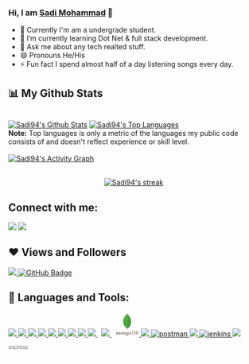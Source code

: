 ### Hi, I am [Sadi Mohammad](https://github.com/Sadi94)  👋

- 🔭 Currently I'm am a undergrade student.
- 🌱 I’m currently learning Dot Net & full stack development.
- 💬 Ask me about any tech realted stuff.
- 😄 Pronouns He/His
- ⚡ Fun fact  I spend almost half of a day listening songs every day.


## 📊 My Github Stats

  <br/>
    <a href="https://github.com/Sadi94/github-readme-stats"><img alt="Sadi94's Github Stats" src="https://github-readme-stats.vercel.app/api?username=Sadi94&show_icons=true&count_private=true&theme=react&hide_border=true&bg_color=0D1117" /></a>
  <a href="https://github.com/Sadi94/github-readme-stats"><img alt="Sadi94's Top Languages" src="https://github-readme-stats.vercel.app/api/top-langs/?username=Sadi94&langs_count=8&count_private=true&layout=compact&theme=react&hide_border=true&bg_color=0D1117" /></a>
  <br/>
  <b>Note:</b> Top languages is only a metric of the languages my public code consists of and doesn't reflect experience or skill level.

<br/>
<br/>
<a href="https://github.com/Sadi94/github-readme-activity-graph"><img alt="Sadi94's Activity Graph" src="https://activity-graph.herokuapp.com/graph?username=Sadi94&bg_color=0D1117&color=5BCDEC&line=5BCDEC&point=FFFFFF&hide_border=true" /></a>
<br/>
<br/>

<p align="center">
    <a href="https://github.com/Sadi94/github-readme-streak-stats">
        <img title="🔥 Get streak stats for your profile at git.io/streak-stats" alt="Sadi94's streak" src="https://github-readme-streak-stats.herokuapp.com/?user=Sadi94&theme=black-ice&hide_border=true&stroke=0000&background=060A0CD0"/>
    </a>
</p>



## Connect with me:
<p align="left">
<a href = "https://www.linkedin.com/in/sadi-mohammad-47844a182"><img src="https://img.icons8.com/fluent/48/000000/linkedin.png"/></a>
<a href = "sourovlab@gmail.com"><img src="https://img.icons8.com/fluent/48/000000/gmail.png"/></a>
</p>

## ❤ Views and Followers
<a href="https://github.com/Sadi94/github-profile-views-counter">
    <img src="https://komarev.com/ghpvc/?username=Sadi94">
</a>
<a href="https://github.com/Sadi94?tab=followers"><img src="https://img.shields.io/github/followers/Sadi94?label=Followers&style=social" alt="GitHub Badge"></a>

## 🚀 Languages and Tools:

<p align="left"> 
    <a href="https://www.java.com" target="_blank"> <img src="https://img.icons8.com/color/48/000000/java-coffee-cup-logo.png"/> </a>
    <a href="https://reactjs.org/" target="_blank"> <img src="https://img.icons8.com/color/48/000000/react-native.png"/> </a>
    <a href="https://spring.io/projects/spring-boot" target="_blank"> <img src="https://img.icons8.com/color/48/000000/spring-logo.png"/> </a> 
    <a href="https://developer.mozilla.org/en-US/docs/Web/JavaScript" target="_blank"> <img src="https://img.icons8.com/color/48/000000/javascript.png"/> </a> 
    <a href="https://www.w3.org/html/" target="_blank"> <img src="https://img.icons8.com/color/48/000000/html-5.png"/> </a> 
    <a href="https://www.w3schools.com/css/" target="_blank"> <img src="https://img.icons8.com/color/48/000000/css3.png"/> </a> 
    <a href="https://getbootstrap.com" target="_blank"> <img src="https://img.icons8.com/color/48/000000/bootstrap.png"/> </a> 
    <a href="https://www.python.org" target="_blank"> <img src="https://img.icons8.com/color/48/000000/python.png"/> </a> 
    <a style="padding-right:8px;" href="https://nodejs.org" target="_blank"> <img src="https://img.icons8.com/color/48/000000/nodejs.png"/> </a> 
    <a style="padding-right:8px;" href="https://www.mysql.com/" target="_blank"> <img src="https://img.icons8.com/fluent/50/000000/mysql-logo.png"/> </a>
    <a href="https://www.mongodb.com/" target="_blank"> <img src="https://raw.githubusercontent.com/devicons/devicon/master/icons/mongodb/mongodb-original-wordmark.svg" alt="mongodb" width="48" height="48"/> </a> 
    <a href="https://firebase.google.com/" target="_blank"> <img src="https://img.icons8.com/color/48/000000/firebase.png"/> </a> 
    <a href="https://postman.com" target="_blank"> <img src="https://www.vectorlogo.zone/logos/getpostman/getpostman-icon.svg" alt="postman" width="45" height="45"/> </a>   
    <a href="https://git-scm.com/" target="_blank"> <img src="https://img.icons8.com/color/48/000000/git.png"/> </a> 
    <a href="https://www.jenkins.io" target="_blank"> <img src="https://www.vectorlogo.zone/logos/jenkins/jenkins-icon.svg" alt="jenkins" width="48" height="48"/> </a> 
    <a href="https://redux.js.org" target="_blank"> <img src="https://img.icons8.com/color/48/000000/redux.png"/> </a>
    <a href="https://expressjs.com" target="_blank"> <img src="https://raw.githubusercontent.com/devicons/devicon/master/icons/express/express-original-wordmark.svg" alt="express" width="40" height="40"/> </a>
</p>

<!-- [![React Badge](https://img.shields.io/badge/-React-61DBFB?style=for-the-badge&labelColor=black&logo=react&logoColor=61DBFB)](#)  [![Javascript Badge](https://img.shields.io/badge/-Javascript-F0DB4F?style=for-the-badge&labelColor=black&logo=javascript&logoColor=F0DB4F)](#) [![Typescript Badge](https://img.shields.io/badge/-Typescript-007acc?style=for-the-badge&labelColor=black&logo=typescript&logoColor=007acc)](#) [![Nodejs Badge](https://img.shields.io/badge/-Nodejs-3C873A?style=for-the-badge&labelColor=black&logo=node.js&logoColor=3C873A)](#) [![GraphQL Badge](https://img.shields.io/badge/-GraphQl-e535ab?style=for-the-badge&labelColor=black&logo=node.js&logoColor=e535ab)](#) -->
<br/>
